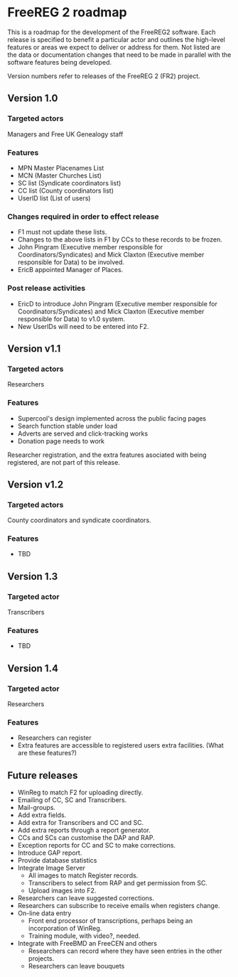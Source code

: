 # FreeREG 2 roadmap

This is a roadmap for the development of the FreeREG2 software. Each release is specified to benefit a particular actor and outlines the high-level features or areas we expect to deliver or address for them. Not listed are the data or documentation changes that need to be made in parallel with the software features being developed.

Version numbers refer to releases of the FreeREG 2 (FR2) project.

## Version 1.0

### Targeted actors

Managers and Free UK Genealogy staff

### Features

- MPN Master Placenames List
- MCN (Master Churches List)
- SC list (Syndicate coordinators list)
- CC list (County coordinators list)
- UserID list (List of users)

### Changes required in order to effect release

- F1 must not update these lists.
- Changes to the above lists in F1 by CCs to these records to be frozen.
- John Pingram (Executive member responsible for Coordinators/Syndicates) and Mick Claxton (Executive member responsible for Data) to be involved.
- EricB appointed Manager of Places.

### Post release activities

- EricD to introduce John Pingram (Executive member responsible for Coordinators/Syndicates) and Mick Claxton (Executive member responsible for Data) to v1.0 system.
- New UserIDs will need to be entered into F2.

## Version v1.1

### Targeted actors

Researchers

### Features

- Supercool's design implemented across the public facing pages
- Search function stable under load
- Adverts are served and click-tracking works
- Donation page needs to work

Researcher registration, and the extra features asociated with being registered, are not part of this release.

## Version v1.2

### Targeted actors

County coordinators and syndicate coordinators.

### Features

- TBD

## Version 1.3

### Targeted actor

Transcribers

### Features

- TBD

## Version 1.4

### Targeted actor

Researchers

### Features

 - Researchers can register
 - Extra features are accessible to registered users extra facilities. (What are these features?)

## Future releases

- WinReg to match F2 for uploading directly.
- Emailing of CC, SC and Transcribers.
- Mail-groups.
- Add extra fields.
- Add extra for Transcribers and CC and SC.
- Add extra reports through a report generator.
- CCs and SCs can customise the DAP and RAP.
- Exception reports for CC and SC to make corrections.
- Introduce GAP report.
- Provide database statistics
- Integrate Image Server
    - All images to match Register records.
    - Transcribers to select from RAP and get permission from SC.
    - Upload images into F2.
- Researchers can leave suggested corrections.
- Researchers can subscribe to receive emails when registers change.
- On-line data entry
    - Front end processor of transcriptions, perhaps being an incorporation of WinReg.
    - Training module, with video?, needed.
- Integrate with FreeBMD an FreeCEN and others
    - Researchers can record where they have seen entries in the other projects.
    - Researchers can leave bouquets
